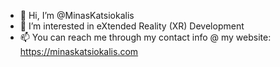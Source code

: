 - 👋 Hi, I’m @MinasKatsiokalis
- 👀 I’m interested in eXtended Reality (XR) Development
- 📫 You can reach me through my contact info @ my website: https://minaskatsiokalis.com

<!---
MinasKatsiokalis/MinasKatsiokalis is a ✨ special ✨ repository because its `README.md` (this file) appears on your GitHub profile.
You can click the Preview link to take a look at your changes.
--->
